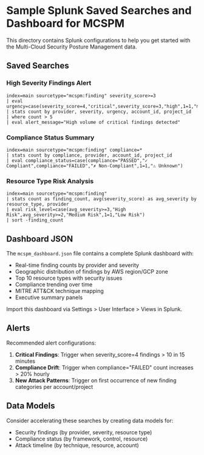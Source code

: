 # Sample Splunk Saved Searches and Dashboard for MCSPM

This directory contains Splunk configurations to help you get started with the Multi-Cloud Security Posture Management data.

## Saved Searches

### High Severity Findings Alert
```spl
index=main sourcetype="mcspm:finding" severity_score>=3 
| eval urgency=case(severity_score=4,"critical",severity_score=3,"high",1=1,"medium") 
| stats count by provider, severity, urgency, account_id, project_id 
| where count > 5 
| eval alert_message="High volume of critical findings detected"
```

### Compliance Status Summary  
```spl
index=main sourcetype="mcspm:finding" compliance=*
| stats count by compliance, provider, account_id, project_id
| eval compliance_status=case(compliance="PASSED","✓ Compliant",compliance="FAILED","✗ Non-Compliant",1=1,"⚠ Unknown")
```

### Resource Type Risk Analysis
```spl
index=main sourcetype="mcspm:finding" 
| stats count as finding_count, avg(severity_score) as avg_severity by resource_type, provider
| eval risk_level=case(avg_severity>=3,"High Risk",avg_severity>=2,"Medium Risk",1=1,"Low Risk")
| sort -finding_count
```

## Dashboard JSON

The `mcspm_dashboard.json` file contains a complete Splunk dashboard with:
- Real-time finding counts by provider and severity
- Geographic distribution of findings by AWS region/GCP zone
- Top 10 resource types with security issues
- Compliance trending over time
- MITRE ATT&CK technique mapping
- Executive summary panels

Import this dashboard via Settings > User Interface > Views in Splunk.

## Alerts

Recommended alert configurations:
1. **Critical Findings**: Trigger when severity_score=4 findings > 10 in 15 minutes
2. **Compliance Drift**: Trigger when compliance="FAILED" count increases > 20% hourly
3. **New Attack Patterns**: Trigger on first occurrence of new finding categories per account/project

## Data Models

Consider accelerating these searches by creating data models for:
- Security findings (by provider, severity, resource type)
- Compliance status (by framework, control, resource)
- Attack timeline (by technique, resource, account)